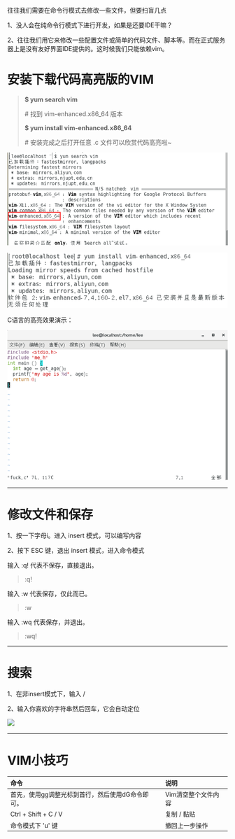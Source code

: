 往往我们需要在命令行模式去修改一些文件，但要扫盲几点

1、没人会在纯命令行模式下进行开发，如果是还要IDE干嘛？

2、往往我们用它来修改一些配置文件或简单的代码文件、脚本等。而在正式服务器上是没有友好界面IDE提供的。这时候我们只能依赖vim。

# 安装下载代码高亮版的VIM

> **$ yum search vim**
>
> \# 找到 vim-enhanced.x86\_64 版本
>
> **$ yum install vim-enhanced.x86\_64**
>
> \# 安装完成之后打开任意 .c 文件可以欣赏代码高亮啦~

![](/assets/cd626303-53cd-4402-a2db-654b5d375950import.png)

![](/assets/f6e37822-3f3c-4b98-9220-0275743dbf2aimport.png)

C语言的高亮效果演示：

![](/assets/b68a4b23-32ec-457b-8465-578246b709aeimport.png)

---

# 修改文件和保存

1、按一下字母i。进入 insert 模式，可以编写内容

2、按下 ESC 键，退出 insert 模式，进入命令模式

输入 :q! 代表不保存，直接退出。

> :q!

输入 :w 代表保存，仅此而已。

> :w

输入 :wq 代表保存，并退出。

> :wq!

---

# 搜索

1、在非insert模式下，输入 /

2、输入你喜欢的字符串然后回车，它会自动定位

![](/assets/日445r5454sdfdsf.png)

---

# VIM小技巧

| 命令 | 说明 |
| :--- | :--- |
| 首先，使用gg调整光标到首行，然后使用dG命令即可。 | Vim清空整个文件内容 |
| Ctrl + Shift + C / V | 复制 / 黏贴 |
| 命令模式下 'u' 键 | 撤回上一步操作 |



